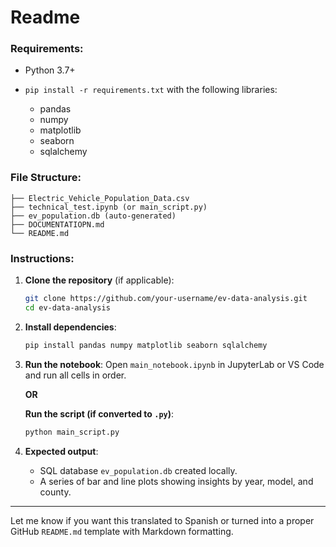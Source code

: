 # Readme

### Requirements:

* Python 3.7+
* `pip install -r requirements.txt` with the following libraries:

  * pandas
  * numpy
  * matplotlib
  * seaborn
  * sqlalchemy

### File Structure:

```
├── Electric_Vehicle_Population_Data.csv
├── technical_test.ipynb (or main_script.py)
├── ev_population.db (auto-generated)
├── DOCUMENTATIOPN.md
└── README.md
```

### Instructions:

1. **Clone the repository** (if applicable):

   ```bash
   git clone https://github.com/your-username/ev-data-analysis.git
   cd ev-data-analysis
   ```

2. **Install dependencies**:

   ```bash
   pip install pandas numpy matplotlib seaborn sqlalchemy
   ```

3. **Run the notebook**:
   Open `main_notebook.ipynb` in JupyterLab or VS Code and run all cells in order.

   **OR**

   **Run the script (if converted to `.py`)**:

   ```bash
   python main_script.py
   ```

4. **Expected output**:

   * SQL database `ev_population.db` created locally.
   * A series of bar and line plots showing insights by year, model, and county.

---

Let me know if you want this translated to Spanish or turned into a proper GitHub `README.md` template with Markdown formatting.

